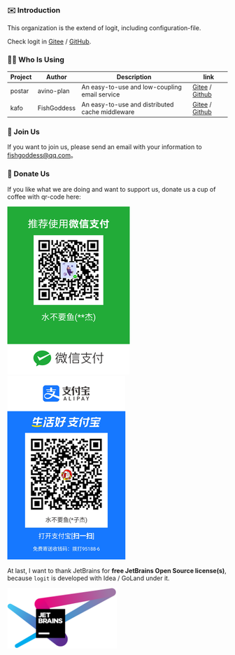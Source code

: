 ### ✉️ Introduction

This organization is the extend of logit, including configuration-file.

Check logit in [Gitee](https://gitee.com/go-logit/logit) / [GitHub](https://github.com/go-logit/logit).

### 💪🏻 Who Is Using

| Project | Author      | Description                                     | link                                                         |
| ------- | ----------- | ----------------------------------------------- | ------------------------------------------------------------ |
| postar  | avino-plan  | An easy-to-use and low-coupling email service   | [Gitee](https://gitee.com/avino-plan/postar) / [Github](https://github.com/avino-plan/postar) |
| kafo    | FishGoddess | An easy-to-use and distributed cache middleware | [Gitee](https://gitee.com/FishGoddess/kafo) / [Github](https://github.com/FishGoddess/kafo) |

### 🤝 Join Us

If you want to join us, please send an email with your information to fishgoddess@qq.com。

### 🌈 Donate Us

If you like what we are doing and want to support us, donate us a cup of coffee with qr-code here:

![wechat-pay](./_icons/wechat-pay.png)
![ali-pay](./_icons/ali-pay.png)

At last, I want to thank JetBrains for **free JetBrains Open Source license(s)**, because `logit` is developed with Idea
/ GoLand under it.

<a href="https://www.jetbrains.com/?from=logit" target="_blank"><img src="./_icons/jetbrains.png" width="250"/></a>
